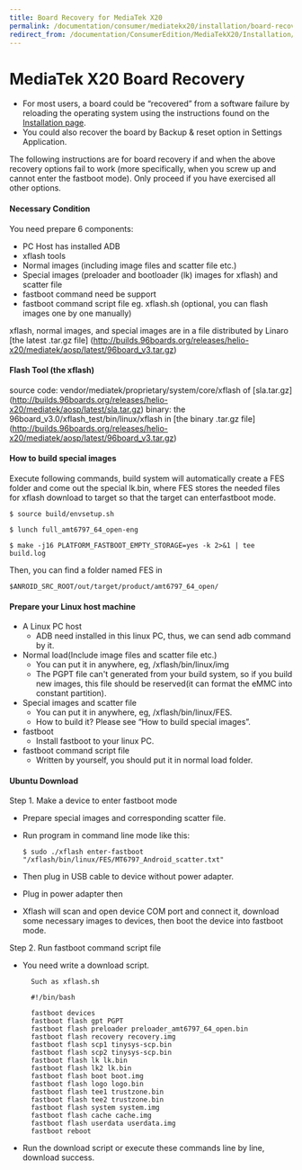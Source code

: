 ```yaml
---
title: Board Recovery for MediaTek X20
permalink: /documentation/consumer/mediatekx20/installation/board-recovery.md.html
redirect_from: /documentation/ConsumerEdition/MediaTekX20/Installation/BoardRecovery.md.html
---
```

# MediaTek X20 Board Recovery

- For most users, a board could be “recovered” from a software failure by reloading the operating system using the instructions found on the [Installation page](README.md).
- You could also recover the board by Backup & reset option in Settings Application.

The following instructions are for board recovery if and when the above recovery options fail to work (more specifically, when you screw up and cannot enter the fastboot mode). Only proceed if you have exercised all other options.

#### **Necessary Condition**

You need prepare 6 components:
- PC Host has installed ADB
- xflash tools
- Normal images (including image files and scatter file etc.)
- Special images (preloader and bootloader (lk) images for xflash) and scatter file
- fastboot command need be support
- fastboot command script file eg. xflash.sh (optional, you can flash images one by one manually)

xflash, normal images, and special images are in a file distributed by Linaro [the latest .tar.gz file] (http://builds.96boards.org/releases/helio-x20/mediatek/aosp/latest/96board_v3.tar.gz)

#### **Flash Tool (the xflash)**

source code: vendor/mediatek/proprietary/system/core/xflash of [sla.tar.gz]
(http://builds.96boards.org/releases/helio-x20/mediatek/aosp/latest/sla.tar.gz)
binary: the 96board_v3.0/xflash_test/bin/linux/xflash in [the binary .tar.gz file] (http://builds.96boards.org/releases/helio-x20/mediatek/aosp/latest/96board_v3.tar.gz)

#### **How to build special images**

Execute following commands, build system will automatically create a FES folder and come out the special lk.bin, where FES stores the needed files for xflash download to target so that the target can enterfastboot mode.

`$ source build/envsetup.sh`

`$ lunch full_amt6797_64_open-eng`

`$ make -j16 PLATFORM_FASTBOOT_EMPTY_STORAGE=yes -k 2>&1 | tee build.log`

Then, you can find a folder named FES in

`$ANROID_SRC_ROOT/out/target/product/amt6797_64_open/`

#### **Prepare your Linux host machine**

- A Linux PC host
   - ADB need installed in this linux PC, thus, we can send adb command by it.
- Normal load(Include image files and scatter file etc.)
   - You can put it in anywhere, eg, /xflash/bin/linux/img
   - The PGPT file can't generated from your build system, so if you build new images, this file should be reserved(it can format the eMMC into constant partition).
- Special images and scatter file
   - You can put it in anywhere, eg, /xflash/bin/linux/FES.
   - How to build it? Please see “How to build special images”.
- fastboot
   - Install fastboot to your linux PC.
- fastboot command script file
   - Written by yourself, you should put it in normal load folder.

#### **Ubuntu Download**

Step 1. Make a device to enter fastboot mode
- Prepare special images and corresponding scatter file.
- Run program in command line mode like this:

    `$ sudo ./xflash enter-fastboot "/xflash/bin/linux/FES/MT6797_Android_scatter.txt"`
- Then plug in USB cable to device without power adapter.
- Plug in power adapter then
- Xflash will scan and open device COM port and connect it, download some necessary images to devices, then boot the device into fastboot mode.

Step 2. Run fastboot command script file
- You need write a download script.

        Such as xflash.sh

        #!/bin/bash

        fastboot devices
        fastboot flash gpt PGPT
        fastboot flash preloader preloader_amt6797_64_open.bin
        fastboot flash recovery recovery.img
        fastboot flash scp1 tinysys-scp.bin
        fastboot flash scp2 tinysys-scp.bin
        fastboot flash lk lk.bin
        fastboot flash lk2 lk.bin
        fastboot flash boot boot.img
        fastboot flash logo logo.bin
        fastboot flash tee1 trustzone.bin
        fastboot flash tee2 trustzone.bin
        fastboot flash system system.img
        fastboot flash cache cache.img
        fastboot flash userdata userdata.img
        fastboot reboot

- Run the download script or execute these commands line by line, download success.
